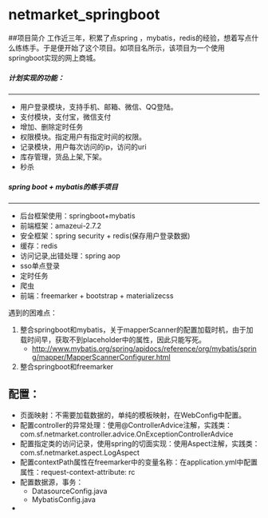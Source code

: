 # netmarket_springboot

##项目简介
 工作近三年，积累了点spring ，mybatis，redis的经验，想着写点什么练练手。于是便开始了这个项目。如项目名所示，该项目为一个使用springboot实现的网上商城。

##### 计划实现的功能：
---------------------
- 用户登录模块，支持手机、邮箱、微信、QQ登陆。
- 支付模块，支付宝，微信支付
- 增加、删除定时任务
- 权限模块。指定用户有指定时间的权限。
- 记录模块，用户每次访问的ip，访问的uri
- 库存管理，货品上架,下架。
- 秒杀

##### spring boot + mybatis的练手项目
---------------------

- 后台框架使用：springboot+mybatis
- 前端框架：amazeui-2.7.2
- 安全框架：spring security + redis(保存用户登录数据)
- 缓存：redis
- 访问记录,出错处理：spring aop
- sso单点登录
- 定时任务
- 爬虫
- 前端：freemarker + bootstrap + materializecss



遇到的困难点：
1. 整合springboot和mybatis，关于mapperScanner的配置加载时机，由于加载时间早，获取不到placeholder中的属性，因此只能写死。
	* http://www.mybatis.org/spring/apidocs/reference/org/mybatis/spring/mapper/MapperScannerConfigurer.html
2. 整合springboot和freemarker


## 配置：
* 页面映射：不需要加载数据的，单纯的模板映射，在WebConfig中配置。
* 配置controller的异常处理：使用@ControllerAdvice注解，实践类：com.sf.netmarket.controller.advice.OnExceptionControllerAdvice
* 配置指定类的访问记录，使用spring的切面实现：使用Aspect注解，实践类：com.sf.netmarket.aspect.LogAspect
* 配置contextPath属性在freemarker中的变量名称：在application.yml中配置属性：request-context-attribute: rc
* 配置数据源，事务：
	* DatasourceConfig.java
	* MybatisConfig.java
* 
